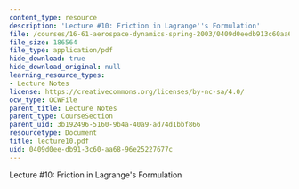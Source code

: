 ```yaml
---
content_type: resource
description: 'Lecture #10: Friction in Lagrange''s Formulation'
file: /courses/16-61-aerospace-dynamics-spring-2003/0409d0eedb913c60aa6896e25227677c_lecture10.pdf
file_size: 186564
file_type: application/pdf
hide_download: true
hide_download_original: null
learning_resource_types:
- Lecture Notes
license: https://creativecommons.org/licenses/by-nc-sa/4.0/
ocw_type: OCWFile
parent_title: Lecture Notes
parent_type: CourseSection
parent_uid: 3b192496-5160-9b4a-40a9-ad74d1bbf866
resourcetype: Document
title: lecture10.pdf
uid: 0409d0ee-db91-3c60-aa68-96e25227677c
---
```

Lecture #10: Friction in Lagrange's Formulation